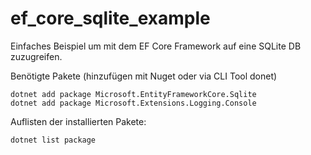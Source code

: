 # ef_core_sqlite_example
Einfaches Beispiel um mit dem EF Core Framework auf eine SQLite DB zuzugreifen.

Benötigte Pakete (hinzufügen mit Nuget oder via CLI Tool donet)
```
dotnet add package Microsoft.EntityFrameworkCore.Sqlite 
dotnet add package Microsoft.Extensions.Logging.Console
```
Auflisten der installierten Pakete: 
```
dotnet list package
```
